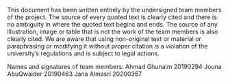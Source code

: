 This document has been written entirely by the undersigned team members of the project. The source of every quoted text is clearly cited and there is no ambiguity in where the quoted text begins and ends. The source of any illustration, image or table that is not the work of the team members is also clearly cited. We are aware that using non-original text or material or paraphrasing or modifying it without proper citation is a violation of the university’s regulations and is subject to legal actions.

Names and signatures of team members:
Ahmad Ghunaim 20190294
Jouna AbuQwaider 20190463
Jana Almasri 20200357
